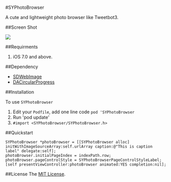 #SYPhotoBrowser

A cute and lightweight photo browser like Tweetbot3.

##Screen Shot

![](https://raw.githubusercontent.com/Sunnyyoung/SYPhotoBrowser/master/ScreenShot/ScreenShot.gif)

##Requirments

1. iOS 7.0 and above.

##Dependency

- [SDWebImage](https://github.com/rs/SDWebImage)
- [DACircularProgress](https://github.com/danielamitay/DACircularProgress)

##Installation

To use `SYPhotoBrowser `

1. Edit your `Podfile`, add one line code `pod 'SYPhotoBrowser`
2. Run 'pod update'
3. `#import <SYPhotoBrowser/SYPhotoBrowser.h>`

##Quickstart

```objc
SYPhotoBrowser *photoBrowser = [[SYPhotoBrowser alloc] initWithImageSourceArray:self.urlArray caption:@"This is caption label" delegate:self];
photoBrowser.initialPageIndex = indexPath.row;
photoBrowser.pageControlStyle = SYPhotoBrowserPageControlStyleLabel;
[self presentViewController:photoBrowser animated:YES completion:nil];
```

##License
The [MIT License](LICENSE).
